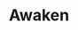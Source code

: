 ---
title: "Awaken"
permalink: /spells/awaken/
tags:
  - Spell
available_for:
  - Bard
  - Druid
level: "5th Level"
school: "Transmutation"
range: "Touch"
comp:
  - V
  - S
  - M
material: "an agate worth at least 1,000 gp, which the spell consumes."
cast_time: "8 Hours"
description: |
  After spending the casting time tracing magical pathways within a precious gemstone, you touch a Huge or smaller beast or plant. The target must have either no Intelligence score or an Intelligence of 3 or less. The target gains an Intelligence of 10. The target also gains the ability to speak one language you know. If the target is a plant, it gains the ability to move its limbs, roots, vines, creepers, and so forth, and it gains senses similar to a human's. Your GM chooses statistics appropriate for the awakened plant, such as the statistics for the awakened shrub or the awakened tree.

  The awakened beast or plant is charmed by you for 30 days or until you or your companions do anything harmful to it. When the charmed condition ends, the awakened creature chooses whether to remain friendly to you, based on how you treated it while it was charmed.
excerpt: "After spending the casting time tracing magical pathways within a precious gemstone, you touch a Huge or smaller beast or plant."
source: "Basic Rules"
---
